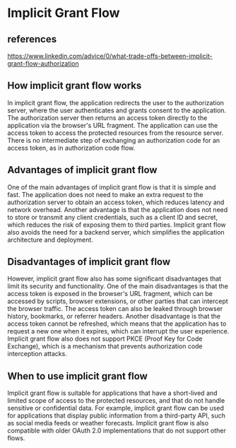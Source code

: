 # Implicit Grant Flow

## references

<https://www.linkedin.com/advice/0/what-trade-offs-between-implicit-grant-flow-authorization>

## How implicit grant flow works

In implicit grant flow, the application redirects the user to the authorization server, where the user authenticates and grants consent to the application. The authorization server then returns an access token directly to the application via the browser's URL fragment. The application can use the access token to access the protected resources from the resource server. There is no intermediate step of exchanging an authorization code for an access token, as in authorization code flow.

## Advantages of implicit grant flow

One of the main advantages of implicit grant flow is that it is simple and fast. The application does not need to make an extra request to the authorization server to obtain an access token, which reduces latency and network overhead. Another advantage is that the application does not need to store or transmit any client credentials, such as a client ID and secret, which reduces the risk of exposing them to third parties. Implicit grant flow also avoids the need for a backend server, which simplifies the application architecture and deployment.

## Disadvantages of implicit grant flow

However, implicit grant flow also has some significant disadvantages that limit its security and functionality. One of the main disadvantages is that the access token is exposed in the browser's URL fragment, which can be accessed by scripts, browser extensions, or other parties that can intercept the browser traffic. The access token can also be leaked through browser history, bookmarks, or referrer headers. Another disadvantage is that the access token cannot be refreshed, which means that the application has to request a new one when it expires, which can interrupt the user experience. Implicit grant flow also does not support PKCE (Proof Key for Code Exchange), which is a mechanism that prevents authorization code interception attacks.

## When to use implicit grant flow

Implicit grant flow is suitable for applications that have a short-lived and limited scope of access to the protected resources, and that do not handle sensitive or confidential data. For example, implicit grant flow can be used for applications that display public information from a third-party API, such as social media feeds or weather forecasts. Implicit grant flow is also compatible with older OAuth 2.0 implementations that do not support other flows.
